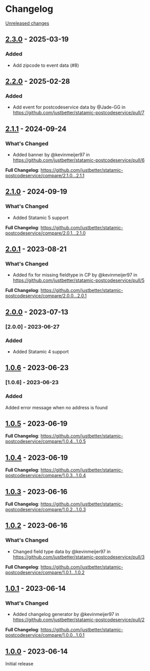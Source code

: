 # Changelog 

[Unreleased changes](https://github.com/justbetter/statamic-postcodeservice/compare/2.3.0...master)
## [2.3.0](https://github.com/justbetter/statamic-postcodeservice/releases/tag/2.3.0) - 2025-03-19

### Added

- Add zipcode to event data (#8)

## [2.2.0](https://github.com/justbetter/statamic-postcodeservice/releases/tag/2.2.0) - 2025-02-28

### Added

- Add event for postcodeservice data by @Jade-GG in https://github.com/justbetter/statamic-postcodeservice/pull/7

## [2.1.1](https://github.com/justbetter/statamic-postcodeservice/releases/tag/2.1.1) - 2024-09-24

### What's Changed
* Added banner by @kevinmeijer97 in https://github.com/justbetter/statamic-postcodeservice/pull/6


**Full Changelog**: https://github.com/justbetter/statamic-postcodeservice/compare/2.1.0...2.1.1

## [2.1.0](https://github.com/justbetter/statamic-postcodeservice/releases/tag/2.1.0) - 2024-09-19

### What's Changed

- Added Statamic 5 support

**Full Changelog**: https://github.com/justbetter/statamic-postcodeservice/compare/2.0.1...2.1.0

## [2.0.1](https://github.com/justbetter/statamic-postcodeservice/releases/tag/2.0.1) - 2023-08-21

### What's Changed
* Added fix for missing fieldtype in CP by @kevinmeijer97 in https://github.com/justbetter/statamic-postcodeservice/pull/5


**Full Changelog**: https://github.com/justbetter/statamic-postcodeservice/compare/2.0.0...2.0.1

## [2.0.0](https://github.com/justbetter/statamic-postcodeservice/releases/tag/2.0.0) - 2023-07-13

### [2.0.0] - 2023-06-27

### Added

- Added Statamic 4 support

## [1.0.6](https://github.com/justbetter/statamic-postcodeservice/releases/tag/1.0.6) - 2023-06-23

### [1.0.6] - 2023-06-23

### Added

Added error message when no address is found

## [1.0.5](https://github.com/justbetter/statamic-postcodeservice/releases/tag/1.0.5) - 2023-06-19

**Full Changelog**: https://github.com/justbetter/statamic-postcodeservice/compare/1.0.4...1.0.5

## [1.0.4](https://github.com/justbetter/statamic-postcodeservice/releases/tag/1.0.4) - 2023-06-19

**Full Changelog**: https://github.com/justbetter/statamic-postcodeservice/compare/1.0.3...1.0.4

## [1.0.3](https://github.com/justbetter/statamic-postcodeservice/releases/tag/1.0.3) - 2023-06-16

**Full Changelog**: https://github.com/justbetter/statamic-postcodeservice/compare/1.0.2...1.0.3

## [1.0.2](https://github.com/justbetter/statamic-postcodeservice/releases/tag/1.0.2) - 2023-06-16

### What's Changed
* Changed field type data by @kevinmeijer97 in https://github.com/justbetter/statamic-postcodeservice/pull/3


**Full Changelog**: https://github.com/justbetter/statamic-postcodeservice/compare/1.0.1...1.0.2

## [1.0.1](https://github.com/justbetter/statamic-postcodeservice/releases/tag/1.0.1) - 2023-06-14

### What's Changed
* Added changelog generator by @kevinmeijer97 in https://github.com/justbetter/statamic-postcodeservice/pull/2


**Full Changelog**: https://github.com/justbetter/statamic-postcodeservice/compare/1.0.0...1.0.1

## [1.0.0](https://github.com/justbetter/statamic-postcodeservice/releases/tag/1.0.0) - 2023-06-14

Initial release

